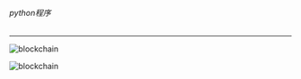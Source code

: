 ###### python程序
---

![blockchain](http://legendary.cdn.play8.io/learnpython/img/day1/page2-1.png)

![blockchain](http://legendary.cdn.play8.io/learnpython/img/day1/page2-2.png)



